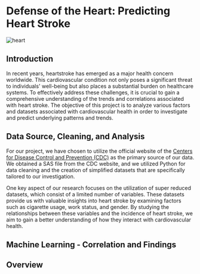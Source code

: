 # Defense of the Heart: Predicting Heart Stroke
![heart](https://consumer.healthday.com/media-library/eyJhbGciOiJIUzI1NiIsInR5cCI6IkpXVCJ9.eyJpbWFnZSI6Imh0dHBzOi8vYXNzZXRzLnJibC5tcy8yOTQ0NDUwMy9vcmlnaW4uanBnIiwiZXhwaXJlc19hdCI6MTcxMjExNTk2NH0.pKhuDDKlJouXcV5xb9j6Iw7b4v8DyAM5kj4gPY4mxHQ/image.jpg?width=1245&height=700&quality=85&coordinates=0%2C41%2C0%2C42)

## Introduction 
In recent years, heartstroke has emerged as a major health concern worldwide. This cardiovascular condition not only poses a significant threat to individuals' well-being but also places a substantial burden on healthcare systems. To effectively address these challenges, it is crucial to gain a comprehensive understanding of the trends and correlations associated with heart stroke. The objective of this project is to analyze various factors and datasets associated with cardiovascular health in order to investigate and predict underlying patterns and trends.

## Data Source, Cleaning, and Analysis
For our project, we have chosen to utilize the official website of the [Centers for Disease Control and Prevention (CDC)](https://www.cdc.gov/brfss/annual_data/annual_2021.html) as the primary source of our data. We obtained a SAS file from the CDC website, and we utilized Python for data cleaning and the creation of simplified datasets that are specifically tailored to our investigation.

One key aspect of our research focuses on the utilization of super reduced datasets, which consist of a limited number of variables. These datasets provide us with valuable insights into heart stroke by examining factors such as cigarette usage, work status, and gender. By studying the relationships between these variables and the incidence of heart stroke, we aim to gain a better understanding of how they interact with cardiovascular health.

## Machine Learning - Correlation and Findings

## Overview
